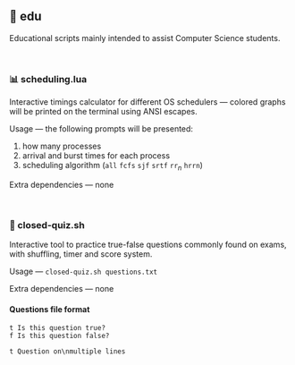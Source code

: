 ## 📁 edu

Educational scripts mainly intended to assist Computer Science students.

<br>

### 📊 scheduling.lua

Interactive timings calculator for different OS schedulers — colored graphs will be printed on the terminal using ANSI escapes.

Usage — the following prompts will be presented:
1. how many processes
2. arrival and burst times for each process
3. scheduling algorithm (`all` `fcfs` `sjf` `srtf` `rr`<sub>_n_</sub> `hrrn`)

Extra dependencies — none

<br>

### 🧠 closed-quiz.sh

Interactive tool to practice true-false questions commonly found on exams, with shuffling, timer and score system.

Usage — `closed-quiz.sh questions.txt`

Extra dependencies — none

#### Questions file format
```
t Is this question true?
f Is this question false?

t Question on\nmultiple lines
```
